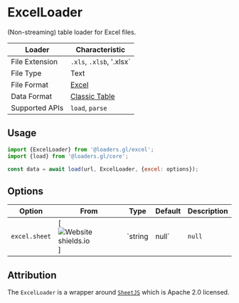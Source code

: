 # ExcelLoader

(Non-streaming) table loader for Excel files.

| Loader         | Characteristic                                       |
| -------------- | ---------------------------------------------------- |
| File Extension | `.xls`, `.xlsb`, '.xlsx`                             |
| File Type      | Text                                                 |
| File Format    | [Excel]()                                            |
| Data Format    | [Classic Table](/docs/specifications/category-table) |
| Supported APIs | `load`, `parse`                                      |

## Usage

```js
import {ExcelLoader} from '@loaders.gl/excel';
import {load} from '@loaders.gl/core';

const data = await load(url, ExcelLoader, {excel: options});
```

## Options


| Option                 | From                                                                                  | Type       | Default                                                                                                                                          | Description                                                                                                                             |
| ---------------------- | ------------------------------------------------------------------------------------- | ---------- | ------------------------------------------------------------------------------------------------------------------------------------------------ | --------------------------------------------------------------------------------------------------------------------------------------- |
| `excel.sheet`          | [![Website shields.io](https://img.shields.io/badge/v2.0-blue.svg?style=flat-square)] | `string | null`  | `null`                                                                                                                                          | Which worksheet to load. By default loads first sheet |


## Attribution

The `ExcelLoader` is a wrapper around [`SheetJS`](https://github.com/SheetJS/sheetjs) which is Apache 2.0 licensed.
